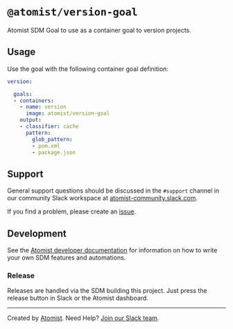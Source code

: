 # `@atomist/version-goal`

Atomist SDM Goal to use as a container goal to version projects.

## Usage

Use the goal with the following container goal definition:

```yaml
version:

  goals:
  - containers:
    - name: version
      image: atomist/version-goal
    output:
    - classifier: cache
      pattern:
        glob_pattern:
        - pom.xml
        - package.json
```

## Support

General support questions should be discussed in the `#support`
channel in our community Slack workspace
at [atomist-community.slack.com][slack].

If you find a problem, please create an [issue][].

[issue]: https://github.com/atomist/version-goal/issues

## Development

See the [Atomist developer documentation][atomist-dev] for information
on how to write your own SDM features and automations.

[atomist-dev]: https://docs.atomist.com/developer/ (Atomist Developer Documentation)

### Release

Releases are handled via the SDM building this project.  Just press
the release button in Slack or the Atomist dashboard.

---

Created by [Atomist][atomist].
Need Help?  [Join our Slack team][slack].

[atomist]: https://atomist.com/ (Atomist - How Teams Deliver Software)
[slack]: https://join.atomist.com/ (Atomist Community Slack)
